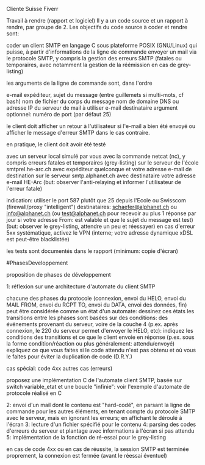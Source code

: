 Cliente Suisse Fiverr

Travail à rendre (rapport et logiciel)
Il y a un code source et un rapport à rendre, par groupe de 2.
Les objectifs du code source à coder et rendre sont:


coder un client SMTP en langage C sous plateforme POSIX (GNU/Linux) qui puisse, à partir
d'informations de la ligne de commande envoyer un mail via
le protocole SMTP, y compris la gestion des erreurs SMTP (fatales ou temporaires, avec notamment la gestion de la
réémission en cas de grey-listing)


les arguments de la ligne de commande sont, dans l'ordre

e-mail expéditeur,
sujet du message (entre guillemets si multi-mots, cf bash)
nom de fichier du corps du message
nom de domaine DNS ou adresse IP du serveur de mail à utiliser
e-mail destinataire
argument optionnel: numéro de port (par défaut 25)



le client doit afficher un retour à l'utilisateur si l'e-mail a bien été
envoyé ou afficher le message d'erreur SMTP dans le cas contraire.


en pratique, le client doit avoir été testé

avec un serveur local simulé par vous avec la commande netcat (nc), y compris erreurs fatales et temporaires (grey-listing)
sur le serveur de l'école smtprel.he-arc.ch avec expéditeur quelconque et votre adresse e-mail de destination
sur le serveur smtp.alphanet.ch avec destinataire votre adresse e-mail HE-Arc (but: observer
l'anti-relaying et informer l'utilisateur de l'erreur fatale)

indication: utiliser le port 587 plutôt que 25 depuis l'Ecole ou Swisscom (firewall/proxy "intelligent")
destinataires: schaefer@alphanet.ch ou info@alphanet.ch (ou test@alphanet.ch pour recevoir au plus 1 réponse par jour si votre adresse From: est valable et que le sujet du message est test)
(but: observer le grey-listing, attendre un peu et réessayer)
en cas d'erreur 5xx systématique, activez le VPN (interne; votre adresse dynamique xDSL est peut-être blacklistée)


les tests sont documentés dans le rapport (minimum: copie d'écran)



#PhasesDeveloppement

proposition de phases de développement

1: réflexion sur une architecture d'automate du client SMTP

chacune des phases du protocole (connexion, envoi du HELO, envoi du MAIL FROM, envoi du RCPT TO, envoi du DATA, envoi des données, fin) peut être considérée comme un état d'un automate: dessinez ces états
les transitions entre les phases sont basées sur des conditions: des événements provenant du serveur, voire de la couche 4 (p.ex. après connexion, le
220 du serveur permet d'envoyer le HELO, etc): indiquez les conditions des transitions et ce que le client envoie en réponse (p.ex. sous la forme condition/réaction ou plus généralement: attendu/envoyé)
expliquez ce que vous faites si le code attendu n'est pas obtenu et où vous le faites pour éviter la duplication de code (D.R.Y.)

cas spécial: code 4xx
autres cas (erreurs)


proposez une implémentation C de l'automate client SMTP, basée sur switch variable_etat et une boucle "infinie": voir l'exemple d'automate de protocole réalisé en C



2: envoi d'un mail dont le contenu est "hard-codé", en parsant la ligne de commande pour les
autres éléments, en tenant compte du protocole SMTP avec le serveur, mais en ignorant les erreurs; en
affichant le déroulé à l'écran
3: lecture d'un fichier spécifié pour le contenu
4: parsing des codes d'erreurs du serveur et plantage avec informations à l'écran si pas attendu
5: implémentation de la fonction de ré-essai pour le grey-listing

en cas de code 4xx ou en cas de réussite, la session SMTP est terminée proprement, la connexion est fermée (avant le réessai éventuel)

